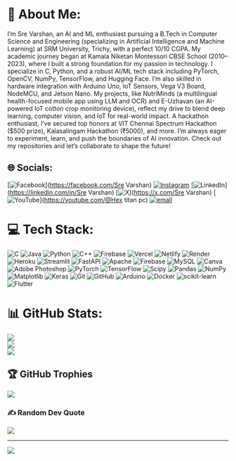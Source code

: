 # 💫 About Me:
I’m Sre Varshan, an AI and ML enthusiast pursuing a B.Tech in Computer Science and Engineering (specializing in Artificial Intelligence and Machine Learning) at SRM University, Trichy, with a perfect 10/10 CGPA. My academic journey began at Kamala Niketan Montessori CBSE School (2010–2023), where I built a strong foundation for my passion in technology. I specialize in C, Python, and a robust AI/ML tech stack including PyTorch, OpenCV, NumPy, TensorFlow, and Hugging Face. I’m also skilled in hardware integration with Arduino Uno, IoT Sensors, Vega V3 Board, NodeMCU, and Jetson Nano. My projects, like NutriMinds (a multilingual health-focused mobile app using LLM and OCR) and E-Uzhavan (an AI-powered IoT cotton crop monitoring device), reflect my drive to blend deep learning, computer vision, and IoT for real-world impact. A hackathon enthusiast, I’ve secured top honors at VIT Chennai Spectrum Hackathon ($500 prize), Kalasalingam Hackathon (₹5000), and more. I’m always eager to experiment, learn, and push the boundaries of AI innovation. Check out my repositories and let’s collaborate to shape the future!<br>


## 🌐 Socials:
[![Facebook](https://img.shields.io/badge/Facebook-%231877F2.svg?logo=Facebook&logoColor=white)](https://facebook.com/Sre Varshan) [![Instagram](https://img.shields.io/badge/Instagram-%23E4405F.svg?logo=Instagram&logoColor=white)](https://instagram.com/srevarshan_1502) [![LinkedIn](https://img.shields.io/badge/LinkedIn-%230077B5.svg?logo=linkedin&logoColor=white)](https://linkedin.com/in/Sre Varshan) [![X](https://img.shields.io/badge/X-black.svg?logo=X&logoColor=white)](https://x.com/Sre Varshan) [![YouTube](https://img.shields.io/badge/YouTube-%23FF0000.svg?logo=YouTube&logoColor=white)](https://youtube.com/@Hex titan pc) [![email](https://img.shields.io/badge/Email-D14836?logo=gmail&logoColor=white)](mailto:srevarshan9600622@gmail.com) 

# 💻 Tech Stack:
![C](https://img.shields.io/badge/c-%2300599C.svg?style=for-the-badge&logo=c&logoColor=white) ![Java](https://img.shields.io/badge/java-%23ED8B00.svg?style=for-the-badge&logo=openjdk&logoColor=white) ![Python](https://img.shields.io/badge/python-3670A0?style=for-the-badge&logo=python&logoColor=ffdd54) ![C++](https://img.shields.io/badge/c++-%2300599C.svg?style=for-the-badge&logo=c%2B%2B&logoColor=white) ![Firebase](https://img.shields.io/badge/firebase-%23039BE5.svg?style=for-the-badge&logo=firebase) ![Vercel](https://img.shields.io/badge/vercel-%23000000.svg?style=for-the-badge&logo=vercel&logoColor=white) ![Netlify](https://img.shields.io/badge/netlify-%23000000.svg?style=for-the-badge&logo=netlify&logoColor=#00C7B7) ![Render](https://img.shields.io/badge/Render-%46E3B7.svg?style=for-the-badge&logo=render&logoColor=white) ![Heroku](https://img.shields.io/badge/heroku-%23430098.svg?style=for-the-badge&logo=heroku&logoColor=white) ![Streamlit](https://img.shields.io/badge/Streamlit-%23FE4B4B.svg?style=for-the-badge&logo=streamlit&logoColor=white) ![FastAPI](https://img.shields.io/badge/FastAPI-005571?style=for-the-badge&logo=fastapi) ![Apache](https://img.shields.io/badge/apache-%23D42029.svg?style=for-the-badge&logo=apache&logoColor=white) ![Firebase](https://img.shields.io/badge/firebase-a08021?style=for-the-badge&logo=firebase&logoColor=ffcd34) ![MySQL](https://img.shields.io/badge/mysql-4479A1.svg?style=for-the-badge&logo=mysql&logoColor=white) ![Canva](https://img.shields.io/badge/Canva-%2300C4CC.svg?style=for-the-badge&logo=Canva&logoColor=white) ![Adobe Photoshop](https://img.shields.io/badge/adobe%20photoshop-%2331A8FF.svg?style=for-the-badge&logo=adobe%20photoshop&logoColor=white) ![PyTorch](https://img.shields.io/badge/PyTorch-%23EE4C2C.svg?style=for-the-badge&logo=PyTorch&logoColor=white) ![TensorFlow](https://img.shields.io/badge/TensorFlow-%23FF6F00.svg?style=for-the-badge&logo=TensorFlow&logoColor=white) ![Scipy](https://img.shields.io/badge/SciPy-%230C55A5.svg?style=for-the-badge&logo=scipy&logoColor=%white) ![Pandas](https://img.shields.io/badge/pandas-%23150458.svg?style=for-the-badge&logo=pandas&logoColor=white) ![NumPy](https://img.shields.io/badge/numpy-%23013243.svg?style=for-the-badge&logo=numpy&logoColor=white) ![Matplotlib](https://img.shields.io/badge/Matplotlib-%23ffffff.svg?style=for-the-badge&logo=Matplotlib&logoColor=black) ![Keras](https://img.shields.io/badge/Keras-%23D00000.svg?style=for-the-badge&logo=Keras&logoColor=white) ![Git](https://img.shields.io/badge/git-%23F05033.svg?style=for-the-badge&logo=git&logoColor=white) ![GitHub](https://img.shields.io/badge/github-%23121011.svg?style=for-the-badge&logo=github&logoColor=white) ![Arduino](https://img.shields.io/badge/-Arduino-00979D?style=for-the-badge&logo=Arduino&logoColor=white) ![Docker](https://img.shields.io/badge/docker-%230db7ed.svg?style=for-the-badge&logo=docker&logoColor=white) ![scikit-learn](https://img.shields.io/badge/scikit--learn-%23F7931E.svg?style=for-the-badge&logo=scikit-learn&logoColor=white) ![Flutter](https://img.shields.io/badge/Flutter-%2302569B.svg?style=for-the-badge&logo=Flutter&logoColor=white)
# 📊 GitHub Stats:
![](https://github-readme-stats.vercel.app/api?username=Srevarshan05&theme=dark&hide_border=false&include_all_commits=false&count_private=false)<br/>
![](https://nirzak-streak-stats.vercel.app/?user=Srevarshan05&theme=dark&hide_border=false)<br/>
![](https://github-readme-stats.vercel.app/api/top-langs/?username=Srevarshan05&theme=dark&hide_border=false&include_all_commits=false&count_private=false&layout=compact)

## 🏆 GitHub Trophies
![](https://github-profile-trophy.vercel.app/?username=Srevarshan05&theme=radical&no-frame=false&no-bg=false&margin-w=4)

### ✍️ Random Dev Quote
![](https://quotes-github-readme.vercel.app/api?type=horizontal&theme=radical)

---
[![](https://visitcount.itsvg.in/api?id=Srevarshan05&icon=0&color=0)](https://visitcount.itsvg.in)

<!-- Proudly created with GPRM ( https://gprm.itsvg.in ) -->
